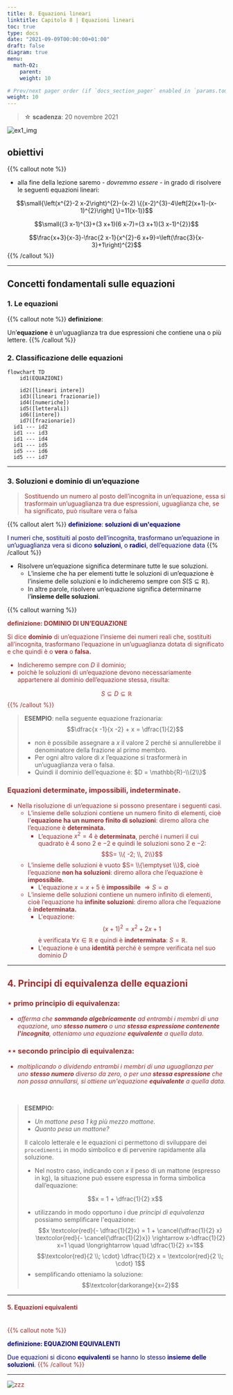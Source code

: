 ```yaml
---
title: 8. Equazioni lineari
linktitle: Capitolo 8 | Equazioni lineari
toc: true
type: docs
date: "2021-09-09T00:00:00+01:00"
draft: false
diagram: true
menu:
  math-02:
    parent: 
    weight: 10

# Prev/next pager order (if `docs_section_pager` enabled in `params.toml`)
weight: 10
---
```


> ☆ **scadenza**: 20 novembre 2021

![ex1_img](../capitolo_8.jpeg)

## obiettivi

{{% callout note %}}

- alla fine della lezione saremo - *dovremmo essere* - in grado di risolvere le seguenti equazioni lineari:

$$\small{\left(x^{2}-2 x-2\right)^{2}-(x-2) \{(x-2)^{3}-4\left[2(x+1)-(x-1)^{2}\right] \}=11(x-1)}$$

$$\small{(3 x-1)^{3}+(3 x+1)(6 x-7)=(3 x+1)(3 x-1)^{2}}$$

$$\frac{x+3}{x-3}-\frac{2 x-1}{x^{2}-6 x+9}=\left(\frac{3}{x-3}+1\right)^{2}$$
{{% /callout %}}

---

## Concetti fondamentali sulle equazioni

### 1. Le equazioni

{{% callout note %}}
**definizione**:

Un’**equazione** è un’uguaglianza tra due espressioni che contiene una o più lettere.
{{% /callout %}}

### 2. Classificazione delle equazioni

```mermaid
flowchart TD
    id1(EQUAZIONI)

    id2([lineari intere])
    id3([lineari frazionarie])
    id4([numeriche])
    id5([letterali])
    id6([intere])
    id7([frazionarie])
  id1 --- id2
  id1 --- id3
  id1 --- id4
  id1 --- id5
  id5 --- id6
  id5 --- id7
```

---

### 3. Soluzioni e dominio di un’equazione

> <font color="brown">Sostituendo un numero al posto dell’incognita in un’equazione, essa si trasformain un’uguaglianza tra due espressioni, uguaglianza che, se ha significato, può risultare vera o falsa</font>

{{% callout alert %}}
<font color="darkblue">**definizione**: **soluzioni di un'equazione**

I numeri che, sostituiti al posto dell’incognita, trasformano un’equazione in un’uguaglianza vera si dicono **soluzioni**, o **radici**, dell’equazione data</font>
{{% /callout %}}

- Risolvere un’equazione significa determinare tutte le sue soluzioni.
  - L’insieme che ha per elementi tutte le soluzioni di un’equazione è l’insieme delle soluzioni e lo indicheremo sempre con $S( \text{S} \subseteq \mathbb{R})$.
  - In altre parole, risolvere un’equazione significa determinarne l’**insieme delle soluzioni**.

{{% callout warning %}}

<font color="brown">**definizione: DOMINIO DI UN’EQUAZIONE**

Si dice **dominio** di un’equazione l’insieme dei numeri reali che, sostituiti all’incognita, trasformano l’equazione in un’uguaglianza dotata di significato e che quindi è o **vera** o **falsa.**

- Indicheremo sempre con $D$ il dominio;
- poichè le soluzioni di un’equazione devono necessariamente appartenere al dominio dell’equazione stessa, risulta:

$$S \subseteq D \subseteq \mathbb{R}$$
{{% /callout %}}

>**ESEMPIO**:
> nella seguente equazione frazionaria:
> $$\dfrac{x -1}{x -2} + x = \dfrac{1}{2}$$
>
> - non è possibile assegnare a $x$ il valore $2$ perché si annullerebbe il denominatore della frazione al primo membro.
> - Per ogni altro valore di $x$ l’equazione si trasformerà in un’uguaglianza vera o falsa.
> - Quindi il dominio dell’equazione è: $D = \mathbb{R}-\\{2\\}$

### Equazioni **determinate**, **impossibili**, **indeterminate.**
- Nella risoluzione di un’equazione si possono presentare i seguenti casi.
  - L’insieme delle soluzioni contiene un numero finito di elementi, cioè l’**equazione ha un numero finito di soluzioni**: diremo allora che l’equazione è **determinata.**
    - L’equazione $x^2=4$ è **determinata**, perché i numeri il cui quadrato è $4$ sono $2$ e $-2$ e quindi le soluzioni sono $2$ e $-2$:
    $$S= \\{ -2; \\, 2\\}$$
  - L’insieme delle soluzioni è vuoto $S= \\{\emptyset \\}$, cioè l’equazione **non ha soluzioni**: diremo allora che l’equazione è **impossibile.**
    - L'equazione $x=x+5$ è **impossibile** $\Rightarrow S = \emptyset$
  - L’insieme delle soluzioni contiene un numero infinito di elementi, cioè l’equazione ha **infinite soluzioni**: diremo allora che l’equazione è **indeterminata.**
    - L'equazione: $$(x + 1)^2 = x^2 + 2x + 1$$ è verificata $\forall x \in \mathbb{R}$ e quindi è **indeterminata**: $S = \mathbb{R}$.
    - L'equazione è una **identità** perché è sempre verificata nel suo dominio $D$

---

## 4. Principi di equivalenza delle equazioni

### $\star$ **primo** principio di equivalenza:

- *afferma che **sommando algebricamente** ad entrambi i membri di una equazione, uno **stesso numero** o una **stessa espressione contenente l'incognita**, otteniamo una equazione **equivalente** a quella data.*

### $\star \star$ **secondo** principio di equivalenza:

- *moltiplicando o dividendo entrambi i membri di una uguaglianza per uno **stesso numero** *diverso da zero*, o per una **stessa espressione** che non possa annullarsi, si ottiene un'equazione **equivalente** a quella data.*

<br>

> **ESEMPIO:**
>
> - _Un mattone pesa $1$ kg più mezzo mattone._
> - _Quanto pesa un mattone?_
>
> Il calcolo letterale e le equazioni ci permettono di sviluppare dei `procedimenti` in modo simbolico e di pervenire rapidamente alla soluzione.
>
> - Nel nostro caso, indicando con $x$ il peso di un mattone (espresso in kg), la situazione può essere espressa in forma simbolica dall’equazione:
>
> $$x = 1 + \dfrac{1}{2} x$$
>
> - utilizzando in modo opportuno i due *principi di equivalenza* possiamo semplificare l'equazione:
> $$x \textcolor{red}{- \dfrac{1}{2}x} = 1 + \cancel{\dfrac{1}{2} x} \textcolor{red}{- \cancel{\dfrac{1}{2}x}} \rightarrow x-\dfrac{1}{2} x=1 \quad \longrightarrow \quad \dfrac{1}{2} x=1$$
> $$\textcolor{red}{2 \\; \cdot} \dfrac{1}{2} x = \textcolor{red}{2 \\; \cdot} 1$$
> - semplificando otteniamo la soluzione:
> $$\textcolor{darkorange}{x=2}$$

---

#### 5. Equazioni equivalenti

<br>
{{% callout note %}}

<font color="darkblue">**definizione: EQUAZIONI EQUIVALENTI**

Due equazioni si dicono **equivalenti** se hanno lo stesso **insieme delle soluzioni**.</font>
{{% /callout %}}

---

![zzz](https://res.cloudinary.com/teepublic/image/private/s--TQXt20Pc--/t_Resized%20Artwork/c_fit,g_north_west,h_954,w_954/co_000000,e_outline:48/co_000000,e_outline:inner_fill:48/co_ffffff,e_outline:48/co_ffffff,e_outline:inner_fill:48/co_bbbbbb,e_outline:3:1000/c_mpad,g_center,h_1260,w_1260/b_rgb:eeeeee/c_limit,f_auto,h_630,q_90,w_630/v1588675429/production/designs/9818088_0.jpg)
